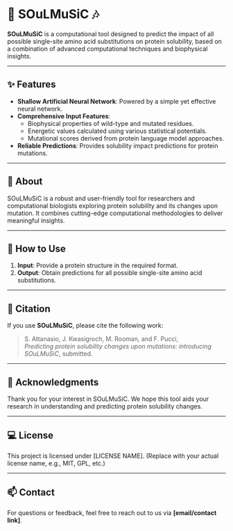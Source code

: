 # 🎵 SOuLMuSiC 🎶

**SOuLMuSiC** is a computational tool designed to predict the impact of all possible single-site amino acid substitutions on protein solubility, based on a combination of advanced computational techniques and biophysical insights.

---

## ✨ Features
- **Shallow Artificial Neural Network**: Powered by a simple yet effective neural network.
- **Comprehensive Input Features**:
  - Biophysical properties of wild-type and mutated residues.
  - Energetic values calculated using various statistical potentials.
  - Mutational scores derived from protein language model approaches.
- **Reliable Predictions**: Provides solubility impact predictions for protein mutations.

---

## 📖 About
SOuLMuSiC is a robust and user-friendly tool for researchers and computational biologists exploring protein solubility and its changes upon mutation. It combines cutting-edge computational methodologies to deliver meaningful insights.

---

## 📌 How to Use
1. **Input**: Provide a protein structure in the required format.
2. **Output**: Obtain predictions for all possible single-site amino acid substitutions.

---

## 📝 Citation
If you use **SOuLMuSiC**, please cite the following work:

> S. Attanasio, J. Kwasigroch, M. Rooman, and F. Pucci,  
> *Predicting protein solubility changes upon mutations: introducing SOuLMuSiC*, submitted.

---

## 🙏 Acknowledgments
Thank you for your interest in SOuLMuSiC. We hope this tool aids your research in understanding and predicting protein solubility changes.

---

## 💻 License
This project is licensed under [LICENSE NAME]. (Replace with your actual license name, e.g., MIT, GPL, etc.)

---

## 📫 Contact
For questions or feedback, feel free to reach out to us via **[email/contact link]**.

